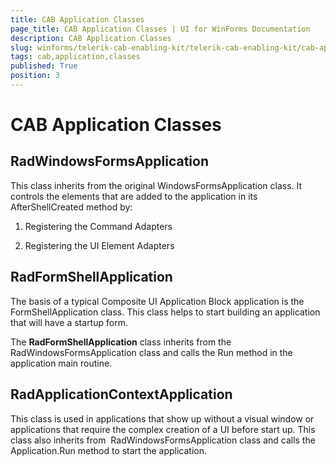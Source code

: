 ```yaml
---
title: CAB Application Classes
page_title: CAB Application Classes | UI for WinForms Documentation
description: CAB Application Classes
slug: winforms/telerik-cab-enabling-kit/telerik-cab-enabling-kit/cab-application-classes
tags: cab,application,classes
published: True
position: 3
---
```


# CAB Application Classes

## RadWindowsFormsApplication

This class inherits from the original WindowsFormsApplication class. It controls the elements that are added to the application in its AfterShellCreated method by:

1. Registering the Command Adapters

1. Registering the UI Element Adapters

## RadFormShellApplication

The basis of a typical Composite UI Application Block application is the FormShellApplication class. This class helps to start building an application that will have a startup form. 

The __RadFormShellApplication__ class inherits from the RadWindowsFormsApplication class and calls the Run method in the application main routine.

## RadApplicationContextApplication

This class is used in applications that show up without a visual window or applications that require the complex creation of a UI before start up. This class also inherits from  RadWindowsFormsApplication class and calls the Application.Run method to start the application. 
